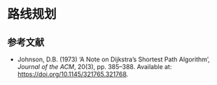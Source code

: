 # 路线规划

## 参考文献

* Johnson, D.B. (1973) ‘A Note on Dijkstra’s Shortest Path Algorithm’, *Journal of the ACM*, 20(3), pp. 385–388. Available at: https://doi.org/10.1145/321765.321768.